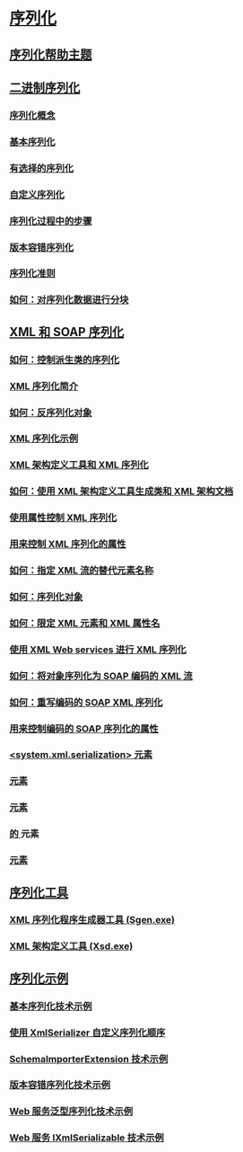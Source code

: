 # [序列化](index.md)
## [序列化帮助主题](serialization-how-to-topics.md)
## [二进制序列化](binary-serialization.md)
### [序列化概念](serialization-concepts.md)
### [基本序列化](basic-serialization.md)
### [有选择的序列化](selective-serialization.md)
### [自定义序列化](custom-serialization.md)
### [序列化过程中的步骤](steps-in-the-serialization-process.md)
### [版本容错序列化](version-tolerant-serialization.md)
### [序列化准则](serialization-guidelines.md)
### [如何：对序列化数据进行分块](how-to-chunk-serialized-data.md)
## [XML 和 SOAP 序列化](xml-and-soap-serialization.md)
### [如何：控制派生类的序列化](how-to-control-serialization-of-derived-classes.md)
### [XML 序列化简介](introducing-xml-serialization.md)
### [如何：反序列化对象](how-to-deserialize-an-object.md)
### [XML 序列化示例](examples-of-xml-serialization.md)
### [XML 架构定义工具和 XML 序列化](the-xml-schema-definition-tool-and-xml-serialization.md)
### [如何：使用 XML 架构定义工具生成类和 XML 架构文档](xml-schema-def-tool-gen.md)
### [使用属性控制 XML 序列化](controlling-xml-serialization-using-attributes.md)
### [用来控制 XML 序列化的属性](attributes-that-control-xml-serialization.md)
### [如何：指定 XML 流的替代元素名称](how-to-specify-an-alternate-element-name-for-an-xml-stream.md)
### [如何：序列化对象](how-to-serialize-an-object.md)
### [如何：限定 XML 元素和 XML 属性名](how-to-qualify-xml-element-and-xml-attribute-names.md)
### [使用 XML Web services 进行 XML 序列化](xml-serialization-with-xml-web-services.md)
### [如何：将对象序列化为 SOAP 编码的 XML 流](how-to-serialize-an-object-as-a-soap-encoded-xml-stream.md)
### [如何：重写编码的 SOAP XML 序列化](how-to-override-encoded-soap-xml-serialization.md)
### [用来控制编码的 SOAP 序列化的属性](attributes-that-control-encoded-soap-serialization.md)
### [<system.xml.serialization> 元素](system-xml-serialization-element.md)
### [<dateTimeSerialization> 元素](datetimeserialization-element.md)
### [<schemaImporterExtensions> 元素](schemaimporterextensions-element.md)
### [<add> 的 <xmlSchemaImporterExtensions>](add-element-for-xmlschemaimporterextensions.md) 元素
### [<xmlSerializer> 元素](xmlserializer-element.md)
## [序列化工具](serialization-tools.md)
### [XML 序列化程序生成器工具 (Sgen.exe)](xml-serializer-generator-tool-sgen-exe.md)
### [XML 架构定义工具 (Xsd.exe)](xml-schema-definition-tool-xsd-exe.md)
## [序列化示例](serialization-samples.md)
### [基本序列化技术示例](basic-serialization-technology-sample.md)
### [使用 XmlSerializer 自定义序列化顺序](custom-serialization-order-with-xmlserializer.md)
### [SchemaImporterExtension 技术示例](schemaimporterextension-technology-sample.md)
### [版本容错序列化技术示例](version-tolerant-serialization-technology-sample.md)
### [Web 服务泛型序列化技术示例](web-services-generics-serialization-technology-sample.md)
### [Web 服务 IXmlSerializable 技术示例](web-services-ixmlserializable-technology-sample.md)
